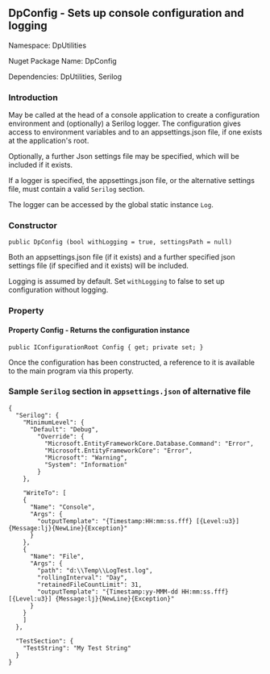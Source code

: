 ﻿## DpConfig - Sets up console configuration and logging

Namespace: DpUtilities

Nuget Package Name: DpConfig

Dependencies: DpUtilities, Serilog

### Introduction

May be called at the head of a console application to create a configuration environment and (optionally) a Serilog logger. The configuration gives access to environment variables and to an appsettings.json file, if one exists at the application's root.

Optionally, a further Json settings file may be specified, which will be included if it exists.

If a logger is specified, the appsettings.json file, or the alternative settings file, must contain a valid `Serilog` section.

The logger can be accessed by the global static instance `Log`.

### Constructor

`public DpConfig (bool withLogging = true, settingsPath = null)`

Both an appsettings.json file (if it exists) and a further specified json settings file (if specified and it exists) will be included.

Logging is assumed by default. Set `withLogging` to false to set up configuration without logging.


### Property

#### Property Config - Returns the configuration instance

`public IConfigurationRoot Config { get; private set; }`

Once the configuration has been constructed, a reference to it is available to the main program via this property.

### Sample `Serilog` section in `appsettings.json` of alternative file

```
{
  "Serilog": {
    "MinimumLevel": {
      "Default": "Debug",
        "Override": {
          "Microsoft.EntityFrameworkCore.Database.Command": "Error",
          "Microsoft.EntityFrameworkCore": "Error",
          "Microsoft": "Warning",
          "System": "Information"
        }
    },

    "WriteTo": [
    {
      "Name": "Console",
      "Args": {
        "outputTemplate": "{Timestamp:HH:mm:ss.fff} [{Level:u3}] {Message:lj}{NewLine}{Exception}"
      }
    },
    {
      "Name": "File",
      "Args": {
        "path": "d:\\Temp\\LogTest.log",
        "rollingInterval": "Day",
        "retainedFileCountLimit": 31,
        "outputTemplate": "{Timestamp:yy-MMM-dd HH:mm:ss.fff} [{Level:u3}] {Message:lj}{NewLine}{Exception}"
      }
    }
    ]
  },

  "TestSection": {
    "TestString": "My Test String"
  }
}
```
